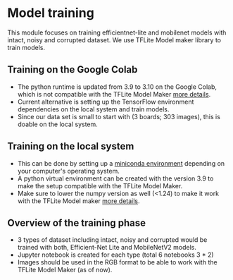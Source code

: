 # Model training

This module focuses on training efficientnet-lite and mobilenet models with intact, noisy and corrupted dataset. We use TFLite Model maker library to train models.

## Training on the Google Colab
*  The python runtime is updated from 3.9 to 3.10 on the Google Colab, which is not compatible with the TFLite Model Maker [more details](https://discuss.tensorflow.org/t/tflite-model-maker-installation/16577/21). 
*  Current alternative is setting up the TensorFlow environment dependencies on the local system and train models. 
*  Since our data set is small to start with (3 boards; 303 images), this is doable on the local system.

## Training on the local system
*  This can be done by setting up a [miniconda environment](https://docs.conda.io/en/latest/miniconda.html) depending on your computer's operating system. 
*  A python virtual environment can be created with the version 3.9 to make the setup compatible with the TFLite Model Maker. 
*  Make sure to lower the numpy version as well (<1.24) to make it work with the TFLite Model maker [more details](https://discuss.tensorflow.org/t/tensorflow-lite-model-maker-import-errors/14896).


## Overview of the training phase
*  3 types of dataset including intact, noisy and corrupted would be trained with both, Efficient-Net Lite and MobileNetV2 models. 
*  Jupyter notebook is created for each type (total 6 notebooks 3 * 2)
*  Images should be used in the RGB format to be able to work with the TFLite Model Maker (as of now).
